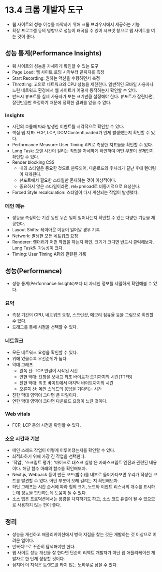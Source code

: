 # 13.4 크롬 개발자 도구

- 웹 사이트의 성능 이슈를 파악하기 위해 크롬 브라우저에서 제공하는 기능
- 확장 프로그램 등의 영향으로 성능이 왜곡될 수 있어 시크릿 창으로 웹 사이트를 여는 것이 좋다.

## 성능 통계(Performance Insights)

- 웨 사이트의 성능을 자세하게 확인할 수 있는 도구
- Page Load: 웹 사이트 로딩 시작부터 끝까지를 측정
- Start Recording: 원하는 액션을 수행하면서 측정
- Throttling: 고의로 네트워크와 CPU 성능을 제한한다. 일반적인 모바일 사용자나 느린 네트워크 환경에서 웹 사이트가 어떻게 동작하는지 확인할 수 있다.
- 반드시 뷰포트를 실제 사용자가 보는 크기만큼 설정해야 한다. 뷰포트가 잘린다면, 잘린만큼만 측정하기 때문에 정확한 결과를 얻을 수 없다.

### Insights

- 시간의 흐름에 따라 발생한 이벤트를 시각적으로 확인할 수 있다.
- 핵심 웹 지표: FCP, LCP, DOMContentLoaded가 언제 발생했는지 확인할 수 있다.
- Performance Measure: User Timing API로 측정한 지표들을 확인할 수 있다.
- Long Task: 오랜 시간이 걸리는 작업을 자세하게 확인하여 어떤 부분이 문제인지 확인할 수 있다.
- Render blocking CSS
  - <head> 내의 스타일은 중요한 것으로 분류되어, 다운로드와 후처리가 끝난 후에 렌더링이 재개된다.
  - 뷰포트에서 필요한 스타일만 존재하는 것이 이상적이다.
  - 중요하지 않은 스타일이라면, rel=preload로 비동기적으로 요청한다.
- Forced Style recalculation: 스타일이 다시 계산되는 작업이 발생했다.

### 메인 메뉴

- 성능을 측정하는 기간 동안 무슨 일이 일어나는지 확인할 수 있는 다양한 기능을 제공한다.
- Layout Shifts: 레이아웃 이동이 일어날 경우 기록
- Network: 발생한 모든 네트워크 요청
- Renderer: 렌더러가 어떤 작업을 하는지 확인. 크기가 크다면 반드시 클릭해보자. Long Task일 가능성이 크다.
- Timing: User Timing API와 관련된 기록

## 성능(Performance)

- 성능 통계(Performance Insights)보다 더 자세한 정보를 세밀하게 확인해볼 수 있다.

### 요약

- 측정 기간의 CPU, 네트워크 요청, 스크린샷, 메모리 점유율 등을 그림으로 확인할 수 있다.
- 드래그를 통해 시점을 선택할 수 있다.

### 네트워크

- 모든 네트워크 요청을 확인할 수 있다.
- 위에 있을수록 우선순위가 높다.
- 막대 그래프
  - 왼쪽 선: TCP 연결이 시작된 시간
  - 연한 막대: 요청을 보내고 최초 바이트가 오기까지의 시간(TTFB)
  - 진한 막대: 최초 바이트에서 마지막 바이트까지의 시간
  - 오른쪽 선: 메인 스레드의 응답을 기다리는 시간
- 진한 막대 영역이 크다면 큰 파일이다.
- 연한 막대 영역이 크다면 다운로드 요청이 느린 것이다.

### Web vitals

- FCP, LCP 등의 시점을 확인할 수 있다.

### 소요 시간과 기본

- 메인 스레드 작업이 어떻게 이루어졌는지를 확인할 수 있다.
- 최적화하기 위해 가장 긴 작업을 선택한다.
- '작업', '스크립트 평가', '마이크로 태스크 실행'은 자바스크립트 엔진과 관련된 내용이다. 해당 함수 아래의 함수를 확인해보자.
- Next.js, Webpack 등이 만든 코드(함수)를 내부로 들어가다보면 우리가 작성한 코드를 발견할 수 있다. 어떤 부분이 오래 걸리는 지 확인해보자.
- 하단 그래프는 시간 순서에 따라 힙의 크기, 노드와 이벤트 리스너의 개수를 표시하는데 성능을 판단하는데 도움이 될 수 있다.
- 소스 맵은 프로덕션에서는 용량을 차지하기도 하고, 소스 코드 유출이 될 수 있으므로 사용하지 않는 편이 좋다.

## 정리

- 성능을 개선하고 애플리케이션에서 병목 지점을 찾는 것은 개발하는 것 이상으로 어려운 일이다.
- 반복적으로 꾸준히 탐색해야만 한다.
- 웹 사이트 성능 개선을 잘 한다면 단순히 리액트 개발자가 아닌 웹 애플리케이션 개발자로 한 단계 성장할 것이다.
- 심지어 이 지식은 트렌드를 타지 않는 노하우로 남을 수 있다.
